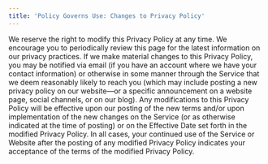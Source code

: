```yaml
---
title: 'Policy Governs Use: Changes to Privacy Policy'
---
```


<p>We reserve the right to modify this Privacy Policy at any time. We encourage you to periodically review this page for the latest information on our privacy practices. If we make material changes to this Privacy Policy, you may be notified via email (if you have an account where we have your contact information) or otherwise in some manner through the Service that we deem reasonably likely to reach you (which may include posting a new privacy policy on our website—or a specific announcement on a website page, social channels, or on our blog). Any modifications to this Privacy Policy will be effective upon our posting of the new terms and/or upon implementation of the new changes on the Service (or as otherwise indicated at the time of posting) or on the Effective Date set forth in the modified Privacy Policy. In all cases, your continued use of the Service or Website after the posting of any modified Privacy Policy indicates your acceptance of the terms of the modified Privacy Policy.</p>
